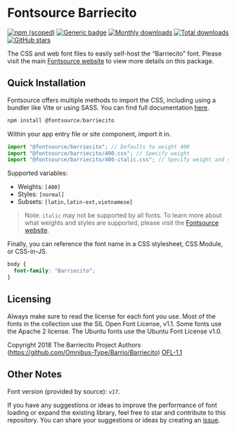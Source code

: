 # Fontsource Barriecito

[![npm (scoped)](https://img.shields.io/npm/v/@fontsource/barriecito?color=brightgreen)](https://www.npmjs.com/package/@fontsource/barriecito) [![Generic badge](https://img.shields.io/badge/fontsource-passing-brightgreen)](https://github.com/fontsource/fontsource) [![Monthly downloads](https://badgen.net/npm/dm/@fontsource/barriecito)](https://github.com/fontsource/fontsource) [![Total downloads](https://badgen.net/npm/dt/@fontsource/barriecito)](https://github.com/fontsource/fontsource) [![GitHub stars](https://img.shields.io/github/stars/fontsource/fontsource.svg?style=social&label=Star)](https://github.com/fontsource/fontsource/stargazers)

The CSS and web font files to easily self-host the “Barriecito” font. Please visit the main [Fontsource website](https://fontsource.org/fonts/barriecito) to view more details on this package.

## Quick Installation

Fontsource offers multiple methods to import the CSS, including using a bundler like Vite or using SASS. You can find full documentation [here](https://fontsource.org/docs/getting-started/introduction).

```javascript
npm install @fontsource/barriecito
```

Within your app entry file or site component, import it in.

```javascript
import "@fontsource/barriecito"; // Defaults to weight 400
import "@fontsource/barriecito/400.css"; // Specify weight
import "@fontsource/barriecito/400-italic.css"; // Specify weight and style
```

Supported variables:
- Weights: `[400]`
- Styles: `[normal]`
- Subsets: `[latin,latin-ext,vietnamese]`

> Note: `italic` may not be supported by all fonts. To learn more about what weights and styles are supported, please visit the [Fontsource website](https://fontsource.org/fonts/barriecito).

Finally, you can reference the font name in a CSS stylesheet, CSS Module, or CSS-in-JS.

```css
body {
  font-family: "Barriecito";
}
```

## Licensing
Always make sure to read the license for each font you use. Most of the fonts in the collection use the SIL Open Font License, v1.1. Some fonts use the Apache 2 license. The Ubuntu fonts use the Ubuntu Font License v1.0.

Copyright 2018 The Barriecito Project Authors (https://github.com/Omnibus-Type/Barrio/Barriecito)
[OFL-1.1](https://openfontlicense.org)

## Other Notes
Font version (provided by source): `v17`.

If you have any suggestions or ideas to improve the performance of font loading or expand the existing library, feel free to star and contribute to this repository. You can share your suggestions or ideas by creating an [issue](https://github.com/fontsource/fontsource/issues).